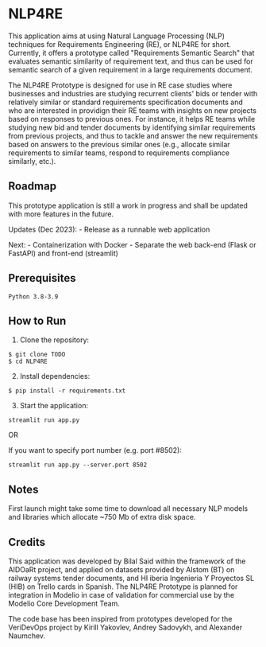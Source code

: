 # NLP4RE
This application aims at using Natural Language Processing (NLP) techniques for Requirements Engineering (RE), or NLP4RE for short. Currently, it offers a prototype called "Requirements Semantic Search" that evaluates semantic similarity of requirement text, and thus can be used for semantic search of a given requirement in a large requirements document.
    
The NLP4RE Prototype is designed for use in RE case studies where businesses and industries are studying recurrent clients' bids or tender with relatively similar or standard requirements specification documents and who are interested in providign their RE teams with insights on new projects based on responses to previous ones.  For instance, it helps RE teams while studying new bid and tender documents by identifying similar requirements from previous projects, and thus to tackle and answer the new requirements based on answers to the previous similar ones (e.g., allocate similar requirements to similar teams, respond to requirements compliance similarly, etc.).


## Roadmap
This prototype application is still a work in progress and shall be updated with more features in the future.        
    
Updates (Dec 2023):
    - Release as a runnable web application
    
Next:
    - Containerization with Docker
    - Separate the web back-end (Flask or FastAPI) and front-end (streamlit)


## Prerequisites
```
Python 3.8-3.9
```

## How to Run

1. Clone the repository:
```
$ git clone TODO
$ cd NLP4RE
```

2. Install dependencies:
```
$ pip install -r requirements.txt
```

3. Start the application:
```
streamlit run app.py
```

OR 

If you want to specify port number (e.g. port #8502):
```
streamlit run app.py --server.port 8502
```

## Notes
First launch might take some time to download all necessary NLP models and libraries which allocate ~750 Mb of extra disk space.

## Credits        
This application was developed by Bilal Said within the framework of the AIDOaRt project, and applied on datasets provided by Alstom (BT) on railway systems tender documents, and HI iberia Ingenieria Y Proyectos SL (HIB) on Trello cards in Spanish. The NLP4RE Prototype is planned for integration in Modelio in case of validation for commercial use by the Modelio Core Development Team.
    
The code base has been inspired from prototypes developed for the VeriDevOps project by Kirill Yakovlev, Andrey Sadovykh, and Alexander Naumchev.